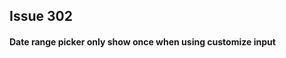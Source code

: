 ## Issue 302

#### Date range picker only show once when using customize input

<div class="example">
  <github-302-302 />
</div>